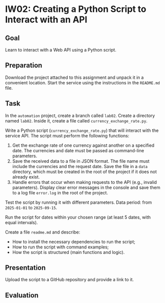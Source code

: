 # IW02: Creating a Python Script to Interact with an API

## Goal

Learn to interact with a Web API using a Python script.

## Preparation

Download the project attached to this assignment and unpack it in a convenient location. Start the service using the instructions in the `README.md` file.

## Task

In the `automation` project, create a branch called `lab02`. Create a directory named `lab02`. Inside it, create a file called `currency_exchange_rate.py`.

Write a Python script (`currency_exchange_rate.py`) that will interact with the service API. The script must perform the following functions:

1. Get the exchange rate of one currency against another on a specified date. The currencies and date must be passed as command-line parameters.
2. Save the received data to a file in JSON format. The file name must include the currencies and the request date. Save the file in a `data` directory, which must be created in the root of the project if it does not already exist.
3. Handle errors that occur when making requests to the API (e.g., invalid parameters). Display clear error messages in the console and save them to a log file `error.log` in the root of the project.

Test the script by running it with different parameters. Data period: from `2025-01-01` to `2025-09-15`.

Run the script for dates within your chosen range (at least 5 dates, with equal intervals).

Create a file `readme.md` and describe:

- How to install the necessary dependencies to run the script;
- How to run the script with command examples;
- How the script is structured (main functions and logic).

## Presentation

Upload the script to a GitHub repository and provide a link to it.

## Evaluation
